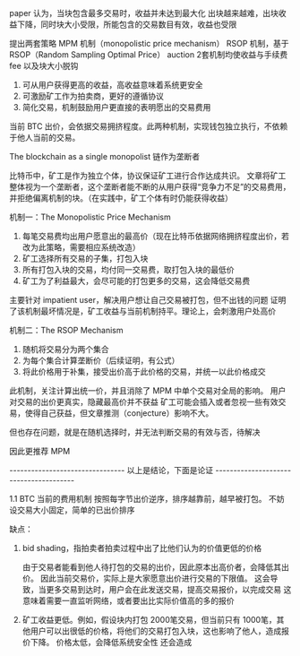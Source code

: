paper 认为，当块包含最多交易时，收益并未达到最大化
出块越来越难，出块收益下降，同时块大小受限，所能包含的交易数目有效，收益也受限

提出两套策略
MPM 机制（monopolistic price mechanism）
 RSOP 机制，基于 RSOP（Random Sampling Optimal Price） auction
2套机制均使收益与手续费 fee 以及块大小脱钩

1. 可从用户获得更高的收益，高收益意味着系统更安全
2. 可激励矿工作为拍卖商，更好的遵循协议
3. 简化交易，机制鼓励用户更直接的表明愿出的交易费用

当前 BTC 出价，会依据交易拥挤程度。此两种机制，实现钱包独立执行，不依赖于他人当前的交易。




The blockchain as a single monopolist 链作为垄断者

比特币中，矿工是作为独立个体，协议保证矿工进行合作达成共识。
文章将矿工整体视为一个垄断者，这个垄断者能不断的从用户获得“竞争力不足”的交易费用，并拒绝偏离机制的块。（在实践中，矿工个体有时仍能获得收益）

机制一：The Monopolistic Price Mechanism
1. 每笔交易费均出用户愿意出的最高价（现在比特币依据网络拥挤程度出价，若改为此策略，需要相应系统改造）
2. 矿工选择所有交易的子集，打包入块
3. 所有打包入块的交易，均付同一交易费，取打包入块的最低价
4. 矿工为了利益最大，会尽可能的打包更多的交易，这会降低交易费

主要针对 impatient user，解决用户想让自己交易被打包，但不出钱的问题
证明了该机制最坏情况是，矿工收益与当前机制持平。理论上，会刺激用户处高价

机制二：The  RSOP Mechanism
1. 随机将交易分为两个集合
2. 为每个集合计算垄断价（后续证明，有公式）
3. 将此价格用于补集，接受出价高于此价格的交易，并统一以此价格成交

此机制，关注计算出统一价，并且消除了 MPM 中单个交易对全局的影响。
用户对交易的出价更真实，隐藏最高价并不获益
矿工可能会插入或者忽视一些有效交易，使得自己获益，但文章推测（conjecture）影响不大。

但也存在问题，就是在随机选择时，并无法判断交易的有效与否，待解决

因此更推荐 MPM


-------------------------------- 以上是结论，下面是论证 ---------------------------------------

1.1 BTC 当前的费用机制
按照每字节出价逆序，排序越靠前，越早被打包。
不妨设交易大小固定，简单的已出价排序

缺点：
1. bid shading，指拍卖者拍卖过程中出了比他们认为的价值更低的价格

   由于交易者能看到他人待打包的交易的出价，因此原本出高价者，会降低其出价。
   因此当前交易价，实际上是大家愿意出价进行交易的下限值。
   这会导致，当更多交易到达时，用户会在此发送交易，提高交易报价，以完成交易
   这意味着需要一直监听网络，或者要出比实际价值高的多的报价
2. 矿工收益更低。例如，假设块内打包 2000笔交易，但当前只有 1000笔，其他用户可以出很低的价格，将他们的交易打包入块，这也影响了他人，造成报价下降。
   价格太低，会降低系统安全性
   还会造成








